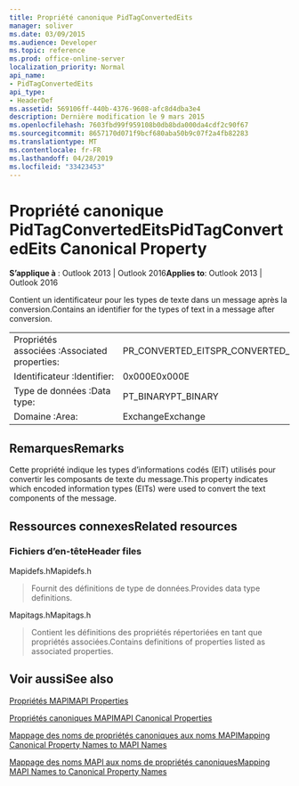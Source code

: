 ```yaml
---
title: Propriété canonique PidTagConvertedEits
manager: soliver
ms.date: 03/09/2015
ms.audience: Developer
ms.topic: reference
ms.prod: office-online-server
localization_priority: Normal
api_name:
- PidTagConvertedEits
api_type:
- HeaderDef
ms.assetid: 569106ff-440b-4376-9608-afc8d4dba3e4
description: Dernière modification le 9 mars 2015
ms.openlocfilehash: 7603fbd99f959108b0db8bda000da4cdf2c90f67
ms.sourcegitcommit: 8657170d071f9bcf680aba50b9c07f2a4fb82283
ms.translationtype: MT
ms.contentlocale: fr-FR
ms.lasthandoff: 04/28/2019
ms.locfileid: "33423453"
---
```

# <a name="pidtagconvertedeits-canonical-property"></a><span data-ttu-id="b70fc-103">Propriété canonique PidTagConvertedEits</span><span class="sxs-lookup"><span data-stu-id="b70fc-103">PidTagConvertedEits Canonical Property</span></span>

  
  
<span data-ttu-id="b70fc-104">**S’applique à** : Outlook 2013 | Outlook 2016</span><span class="sxs-lookup"><span data-stu-id="b70fc-104">**Applies to**: Outlook 2013 | Outlook 2016</span></span> 
  
<span data-ttu-id="b70fc-105">Contient un identificateur pour les types de texte dans un message après la conversion.</span><span class="sxs-lookup"><span data-stu-id="b70fc-105">Contains an identifier for the types of text in a message after conversion.</span></span>
  
|||
|:-----|:-----|
|<span data-ttu-id="b70fc-106">Propriétés associées :</span><span class="sxs-lookup"><span data-stu-id="b70fc-106">Associated properties:</span></span>  <br/> |<span data-ttu-id="b70fc-107">PR_CONVERTED_EITS</span><span class="sxs-lookup"><span data-stu-id="b70fc-107">PR_CONVERTED_EITS</span></span>  <br/> |
|<span data-ttu-id="b70fc-108">Identificateur :</span><span class="sxs-lookup"><span data-stu-id="b70fc-108">Identifier:</span></span>  <br/> |<span data-ttu-id="b70fc-109">0x000E</span><span class="sxs-lookup"><span data-stu-id="b70fc-109">0x000E</span></span>  <br/> |
|<span data-ttu-id="b70fc-110">Type de données :</span><span class="sxs-lookup"><span data-stu-id="b70fc-110">Data type:</span></span>  <br/> |<span data-ttu-id="b70fc-111">PT_BINARY</span><span class="sxs-lookup"><span data-stu-id="b70fc-111">PT_BINARY</span></span>  <br/> |
|<span data-ttu-id="b70fc-112">Domaine :</span><span class="sxs-lookup"><span data-stu-id="b70fc-112">Area:</span></span>  <br/> |<span data-ttu-id="b70fc-113">Exchange</span><span class="sxs-lookup"><span data-stu-id="b70fc-113">Exchange</span></span>  <br/> |
   
## <a name="remarks"></a><span data-ttu-id="b70fc-114">Remarques</span><span class="sxs-lookup"><span data-stu-id="b70fc-114">Remarks</span></span>

<span data-ttu-id="b70fc-115">Cette propriété indique les types d’informations codés (EIT) utilisés pour convertir les composants de texte du message.</span><span class="sxs-lookup"><span data-stu-id="b70fc-115">This property indicates which encoded information types (EITs) were used to convert the text components of the message.</span></span>
  
## <a name="related-resources"></a><span data-ttu-id="b70fc-116">Ressources connexes</span><span class="sxs-lookup"><span data-stu-id="b70fc-116">Related resources</span></span>

### <a name="header-files"></a><span data-ttu-id="b70fc-117">Fichiers d’en-tête</span><span class="sxs-lookup"><span data-stu-id="b70fc-117">Header files</span></span>

<span data-ttu-id="b70fc-118">Mapidefs.h</span><span class="sxs-lookup"><span data-stu-id="b70fc-118">Mapidefs.h</span></span>
  
> <span data-ttu-id="b70fc-119">Fournit des définitions de type de données.</span><span class="sxs-lookup"><span data-stu-id="b70fc-119">Provides data type definitions.</span></span>
    
<span data-ttu-id="b70fc-120">Mapitags.h</span><span class="sxs-lookup"><span data-stu-id="b70fc-120">Mapitags.h</span></span>
  
> <span data-ttu-id="b70fc-121">Contient les définitions des propriétés répertoriées en tant que propriétés associées.</span><span class="sxs-lookup"><span data-stu-id="b70fc-121">Contains definitions of properties listed as associated properties.</span></span>
    
## <a name="see-also"></a><span data-ttu-id="b70fc-122">Voir aussi</span><span class="sxs-lookup"><span data-stu-id="b70fc-122">See also</span></span>



[<span data-ttu-id="b70fc-123">Propriétés MAPI</span><span class="sxs-lookup"><span data-stu-id="b70fc-123">MAPI Properties</span></span>](mapi-properties.md)
  
[<span data-ttu-id="b70fc-124">Propriétés canoniques MAPI</span><span class="sxs-lookup"><span data-stu-id="b70fc-124">MAPI Canonical Properties</span></span>](mapi-canonical-properties.md)
  
[<span data-ttu-id="b70fc-125">Mappage des noms de propriétés canoniques aux noms MAPI</span><span class="sxs-lookup"><span data-stu-id="b70fc-125">Mapping Canonical Property Names to MAPI Names</span></span>](mapping-canonical-property-names-to-mapi-names.md)
  
[<span data-ttu-id="b70fc-126">Mappage des noms MAPI aux noms de propriétés canoniques</span><span class="sxs-lookup"><span data-stu-id="b70fc-126">Mapping MAPI Names to Canonical Property Names</span></span>](mapping-mapi-names-to-canonical-property-names.md)

